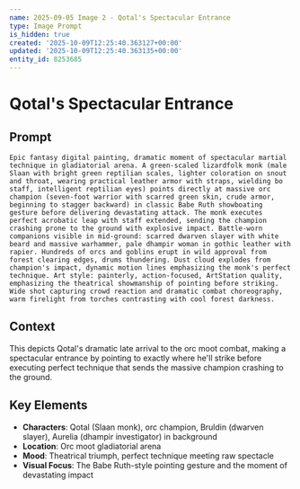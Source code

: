 ```yaml
---
name: 2025-09-05 Image 2 - Qotal's Spectacular Entrance
type: Image Prompt
is_hidden: true
created: '2025-10-09T12:25:40.363127+00:00'
updated: '2025-10-09T12:25:40.363135+00:00'
entity_id: 8253685
---
```


# Qotal's Spectacular Entrance

## Prompt

```
Epic fantasy digital painting, dramatic moment of spectacular martial technique in gladiatorial arena. A green-scaled lizardfolk monk (male Slaan with bright green reptilian scales, lighter coloration on snout and throat, wearing practical leather armor with straps, wielding bo staff, intelligent reptilian eyes) points directly at massive orc champion (seven-foot warrior with scarred green skin, crude armor, beginning to stagger backward) in classic Babe Ruth showboating gesture before delivering devastating attack. The monk executes perfect acrobatic leap with staff extended, sending the champion crashing prone to the ground with explosive impact. Battle-worn companions visible in mid-ground: scarred dwarven slayer with white beard and massive warhammer, pale dhampir woman in gothic leather with rapier. Hundreds of orcs and goblins erupt in wild approval from forest clearing edges, drums thundering. Dust cloud explodes from champion's impact, dynamic motion lines emphasizing the monk's perfect technique. Art style: painterly, action-focused, ArtStation quality, emphasizing the theatrical showmanship of pointing before striking. Wide shot capturing crowd reaction and dramatic combat choreography, warm firelight from torches contrasting with cool forest darkness.
```

## Context

This depicts Qotal's dramatic late arrival to the orc moot combat, making a spectacular entrance by pointing to exactly where he'll strike before executing perfect technique that sends the massive champion crashing to the ground.

## Key Elements

- **Characters**: Qotal (Slaan monk), orc champion, Bruldin (dwarven slayer), Aurelia (dhampir investigator) in background
- **Location**: Orc moot gladiatorial arena
- **Mood**: Theatrical triumph, perfect technique meeting raw spectacle
- **Visual Focus**: The Babe Ruth-style pointing gesture and the moment of devastating impact
